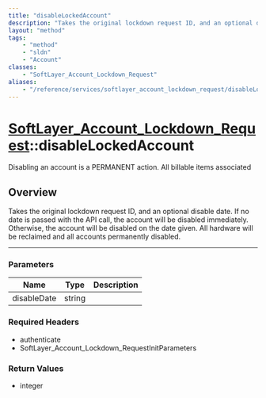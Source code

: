 ```yaml
---
title: "disableLockedAccount"
description: "Takes the original lockdown request ID, and an optional disable date. If no date is passed with the API call, the accoun... "
layout: "method"
tags:
    - "method"
    - "sldn"
    - "Account"
classes:
    - "SoftLayer_Account_Lockdown_Request"
aliases:
    - "/reference/services/softlayer_account_lockdown_request/disableLockedAccount"
---
```

# [SoftLayer_Account_Lockdown_Request](/reference/services/SoftLayer_Account_Lockdown_Request)::disableLockedAccount


Disabling an account is a PERMANENT action. All billable items associated


## Overview 
Takes the original lockdown request ID, and an optional disable date. If no date is passed with the API call, the account will be disabled immediately. Otherwise, the account will be disabled on the date given. All hardware will be reclaimed and all accounts permanently disabled. 

-----

### Parameters 
|Name | Type | Description |
| --- | --- | --- |
|disableDate| string| |


### Required Headers
* authenticate
* SoftLayer_Account_Lockdown_RequestInitParameters


### Return Values
* integer




